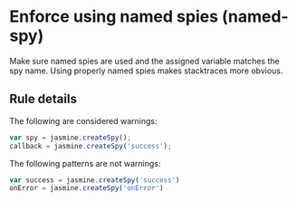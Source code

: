 # Enforce using named spies (named-spy)

Make sure named spies are used and the assigned variable matches the spy name.
Using properly named spies makes stacktraces more obvious.

## Rule details

The following are considered warnings:

```js
var spy = jasmine.createSpy();
callback = jasmine.createSpy('success');
```

The following patterns are not warnings:

```js
var success = jasmine.createSpy('success')
onError = jasmine.createSpy('onError')
```
